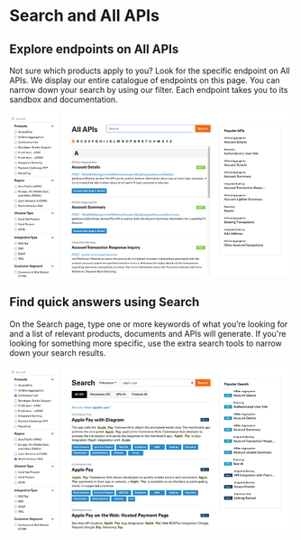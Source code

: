 # Search and All APIs
## Explore endpoints on All APIs 
Not sure which products apply to you? Look for the specific endpoint on All APIs. We display our entire catalogue of endpoints on this page. You can narrow down your search by using our filter. Each endpoint takes you to its sandbox and documentation. 

![search_allapis_1](https://github.com/Fiserv/developer-studio-support/blob/develop/assets/images/search_allapis_1.png)

## Find quick answers using Search 
On the Search page, type one or more keywords of what you’re looking for and a list of relevant products, documents and APIs will generate. If you're looking for something more specific, use the extra search tools to narrow down your search results. 

![search_allapis_2](https://github.com/Fiserv/developer-studio-support/blob/develop/assets/images/search_allapis_2.png)

